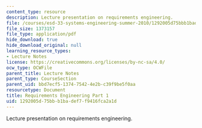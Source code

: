 ```yaml
---
content_type: resource
description: Lecture presentation on requirements engineering.
file: /courses/esd-33-systems-engineering-summer-2010/1292005d75bbb1badef7f9416fca2a1d_MITESD_33SUM10_lec04a.pdf
file_size: 1373157
file_type: application/pdf
hide_download: true
hide_download_original: null
learning_resource_types:
- Lecture Notes
license: https://creativecommons.org/licenses/by-nc-sa/4.0/
ocw_type: OCWFile
parent_title: Lecture Notes
parent_type: CourseSection
parent_uid: bbd7ecf5-1374-7542-4e2b-c39f9be5f0aa
resourcetype: Document
title: Requirements Engineering Part 1
uid: 1292005d-75bb-b1ba-def7-f9416fca2a1d
---
```

Lecture presentation on requirements engineering.